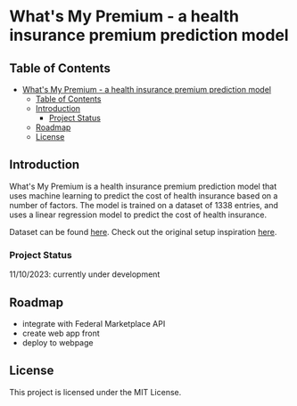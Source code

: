 # What's My Premium - a health insurance premium prediction model

## Table of Contents
- [What's My Premium - a health insurance premium prediction model](#whats-my-premium---a-health-insurance-premium-prediction-model)
  - [Table of Contents](#table-of-contents)
  - [Introduction](#introduction)
    - [Project Status](#project-status)
  - [Roadmap](#roadmap)
  - [License](#license)


## Introduction

What's My Premium is a health insurance premium prediction model that uses machine learning to predict the cost of health insurance based on a number of factors. The model is trained on a dataset of 1338 entries, and uses a linear regression model to predict the cost of health insurance. 

Dataset can be found [here](https://www.kaggle.com/datasets/noordeen/insurance-premium-prediction/data).
Check out the original setup inspiration [here](https://www.geeksforgeeks.org/medical-insurance-price-prediction-using-machine-learning-python/).

### Project Status
11/10/2023: currently under development

## Roadmap

- integrate with Federal Marketplace API
- create web app front
- deploy to webpage

## License

This project is licensed under the MIT License.
